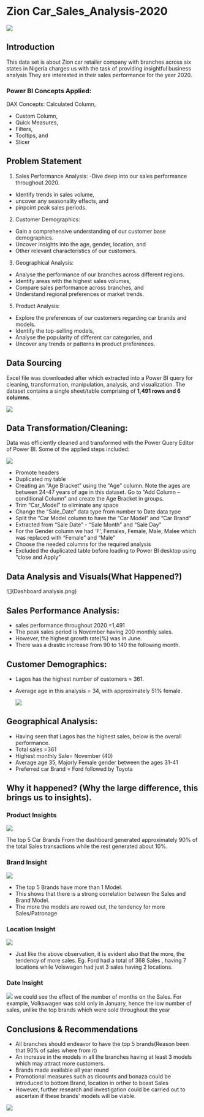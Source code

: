 # Zion Car_Sales_Analysis-2020
![](cars.jpg)
## Introduction
This data set is about Zion car retailer company with branches across six states in Nigeria charges us with the task of providing insightful business analysis
They are interested in their sales performance for the year 2020. 

### Power BI Concepts Applied: 
DAX Concepts: Calculated Column, 
- Custom Column,
- Quick Measures,
- Filters,
- Tooltips, and
- Slicer

## Problem Statement
1.	Sales Performance Analysis: -Dive deep into our sales performance throughout 2020.
- Identify trends in sales volume,
- uncover any seasonality effects, and
- pinpoint peak sales periods.
  
2.	Customer Demographics:
- Gain a comprehensive understanding of our customer base demographics.
- Uncover insights into the age, gender, location, and
- Other relevant characteristics of our customers.
  
3.	Geographical Analysis:
- Analyse the performance of our branches across different regions.
- Identify areas with the highest sales volumes,
- Compare sales performance across branches, and
- Understand regional preferences or market trends.
  
5.	Product Analysis:
- Explore the preferences of our customers regarding car brands and models.
- Identify the top-selling models,
- Analyse the popularity of different car categories, and
- Uncover any trends or patterns in product preferences.
  
## Data Sourcing
Excel file was downloaded after which extracted into a Power BI query for cleaning, transformation, manipulation, analysis, and visualization. The dataset contains a single sheet/table comprising of **1,491 rows and 6 columns**.

![](raw_data.png)

## Data Transformation/Cleaning:
Data was efficiently cleaned and transformed with the Power Query Editor of Power BI. 
Some of the applied steps included:

![](transformed_data.png)

- Promote headers
- Duplicated my table
- Creating an “Age Bracket” using the “Age” column. Note the ages are between 24-47 years of age in this dataset. Go to “Add Column – conditional Column” and create the Age Bracket in groups.
- Trim “Car_Model” to eliminate any space
- Change the “Sale_Date” data type from number to Date data type
- Split the “Car Model column to have the “Car Model” and “Car Brand”
- Extracted from  “Sale Date” - “Sale Month” and “Sale Day”
- For the Gender column we had ‘F’, Females, Female, Male, Malee which was replaced with “Female” and “Male”
- Choose the needed columns for the required analysis
- Excluded the duplicated table before loading to Power BI desktop using “close and Apply”

## Data Analysis and Visuals(What Happened?)
![](Dashboard analysis.png)

## Sales Performance Analysis:
- sales performance throughout 2020 =1,491
- The peak sales period is November having 200 monthly sales.
- However, the highest growth rate(%) was in June.
- There was a drastic increase from 90 to 140 the following month.

  
## Customer Demographics:
- Lagos has the highest number of customers = 361. 
- Average age in this analysis = 34, with approximately 51% female.

  ![](Location_analysis.png)

## Geographical Analysis:
- Having seen that Lagos has the highest sales, below is the overall performance.
- Total sales =361
- Highest monthly Sale= November (40)
- Average age 35, Majorly Female gender between the ages 31-41
- Preferred car Brand = Ford followed by Toyota

## Why it happened? (Why the large difference, this brings us to insights).
### Product Insights
![](product_analysis.png)

The top 5 Car Brands From the dashboard generated approximately 90% of the total Sales transactions while the rest generated about 10%.

### Brand Insight
![](brand_model.sale.png)

-	The top 5 Brands have more than 1 Model.
-	This shows that there is a strong correlation between the Sales and Brand Model.
-	The more the models are rowed out, the tendency for more Sales/Patronage

### Location Insight
![](Brand_Transaction_Location.png)
- Just like the above observation, it is evident also that the more, the tendency of more sales. Eg. Ford had a total of 368 Sales , having 7 locations while Volswagen had just 3 sales having 2 locations.

### Date Insight
![](Matrix_table.png)
we could see the effect of the number of months on the Sales. For example, Volkswagen was sold only in January, hence the low number of sales, unlike the top brands which were sold throughout the year

## Conclusions & Recommendations
- All branches should endeavor to have the top 5 brands(Reason been that 90% of sales where from it)
- An increase in the models in all the branches having at least 3 models which may attract more customers.
- Brands made available all year round
- Promotional measures such as dicounts and bonaza could be introduced to bottom Brand, location in orther to boast Sales
- However, further research and investigation could be carried out to ascertain if these brands' models will be viable.

![](tank_you_image.jpg)


  
